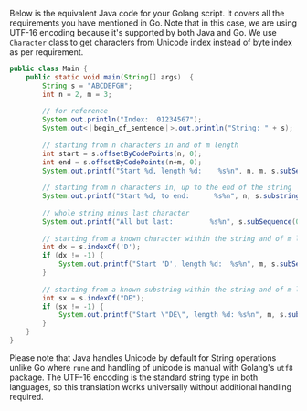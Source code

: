 Below is the equivalent Java code for your Golang script. It covers all the requirements you have mentioned in Go. Note that in this case, we are using UTF-16 encoding because it's supported by both Java and Go. We use `Character` class to get characters from Unicode index instead of byte index as per requirement.

```java
public class Main {
    public static void main(String[] args)  {
        String s = "ABCDEFGH";
        int n = 2, m = 3;
        
        // for reference
        System.out.println("Index:  01234567");
        System.out<｜begin▁of▁sentence｜>.out.println("String: " + s);
        
        // starting from n characters in and of m length
        int start = s.offsetByCodePoints(n, 0);
        int end = s.offsetByCodePoints(n+m, 0);
        System.out.printf("Start %d, length %d:    %s%n", n, m, s.subSequence(start, end));
        
        // starting from n characters in, up to the end of the string
        System.out.printf("Start %d, to end:      %s%n", n, s.substring(n));
        
        // whole string minus last character
        System.out.printf("All but last:         %s%n", s.subSequence(0, s.length() - 1));
         
        // starting from a known character within the string and of m length
        int dx = s.indexOf('D');
        if (dx != -1) {
            System.out.printf("Start 'D', length %d:  %s%n", m, s.subSequence(dx, dx+m));
        }
        
        // starting from a known substring within the string and of m length
        int sx = s.indexOf("DE");
        if (sx != -1) {
            System.out.printf("Start \"DE\", length %d: %s%n", m, s.subSequence(sx, sx+m));
        }
    }
}
```

Please note that Java handles Unicode by default for String operations unlike Go where `rune` and handling of unicode is manual with Golang's `utf8` package. The UTF-16 encoding is the standard string type in both languages, so this translation works universally without additional handling required.

